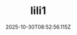 ---
title: "lili1"
description: ""
image: "/uploads/photos/0058-lili1.webp"
display: "/uploads/photos/0058-lili1-display.webp"
thumbnail: "/uploads/photos/0058-lili1-thumb.webp"
width: 4898
height: 3265
featured: false
date: 2025-10-30T08:52:56.115Z
order: 0
---